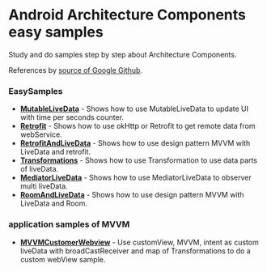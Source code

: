 # Android Architecture Components easy samples
Study and do samples step by step about Architecture Components.

References by [source of Google Github](https://github.com/android/architecture-components-samples).


### EasySamples

* **[MutableLiveData](https://github.com/u0652804/EasyExLiveData)** - Shows how to use MutableLiveData to update UI with time per seconds counter.
* **[Retrofit](https://github.com/u0652804/EasyExRetrofit/tree/main/src/EasyExRetrofit)** - Shows how to use okHttp or Retrofit to get remote data from webService.
* **[RetrofitAndLiveData](https://github.com/u0652804/RetrofitAndLiveData)** - Shows how to use design pattern MVVM with LiveData and retrofit.
* **[Transformations](https://github.com/u0652804/architecture-components-easy-samples/tree/main/Transformations)** - Shows how to use Transformation to use data parts of liveData<dataModel>.
* **[MediatorLiveData](https://github.com/u0652804/architecture-components-easy-samples/blob/main/MediatorLiveData)** - Shows how to use MediatorLiveData to observer multi liveData.
* **[RoomAndLiveData]()** - Shows how to use design pattern MVVM with LiveData and Room.

### application samples of MVVM

* **[MVVMCustomerWebview](https://github.com/u0652804/architecture-components-easy-samples/tree/main/MVVMCustomerWebview)** - Use customView, MVVM, intent as custom liveData with broadCastReceiver and map of Transformations to do a custom webView sample.
